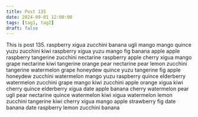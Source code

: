 ```yaml
---
title: Post 135
date: 2024-09-01 12:00:00
tags: [tag1, tag2]
draft: false
---
```

This is post 135.
raspberry
xigua
zucchini
banana
ugli
mango
mango
quince
yuzu
zucchini
kiwi
raspberry
xigua
yuzu
mango
fig
banana
apple
apple
raspberry
tangerine
zucchini
nectarine
raspberry
apple
cherry
xigua
mango
grape
nectarine
kiwi
tangerine
orange
pear
nectarine
pear
lemon
zucchini
tangerine
watermelon
grape
honeydew
quince
yuzu
tangerine
fig
apple
honeydew
zucchini
watermelon
mango
yuzu
raspberry
quince
elderberry
watermelon
zucchini
grape
mango
kiwi
zucchini
apple
orange
xigua
kiwi
cherry
quince
elderberry
xigua
date
apple
banana
cherry
watermelon
pear
ugli
pear
nectarine
quince
watermelon
kiwi
xigua
watermelon
lemon
zucchini
tangerine
kiwi
cherry
xigua
mango
apple
strawberry
fig
date
banana
date
raspberry
lemon
zucchini
banana

